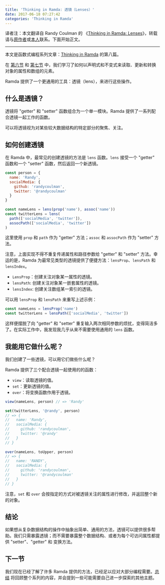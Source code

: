 ```yaml
---
title: 'Thinking in Ramda: 透镜（Lenses）'
date: 2017-06-18 07:27:42
categories: 'Thinking in Ramda'
---
```


译者注：本文翻译自 Randy Coulman 的 《[Thinking in Ramda: Lenses](http://randycoulman.com/blog/2016/07/12/thinking-in-ramda-lenses/)》，转载请与[原作者](https://github.com/randycoulman)或[本人](https://github.com/adispring)联系。下面开始正文。

---

本文是函数式编程系列文章：[Thinking in Ramda](https://adispring.coding.me/categories/Thinking-in-Ramda/) 的第八篇。

在 [第六节](https://adispring.coding.me/2017/06/16/Thinking-in-Ramda-Immutability-and-Objects/)  和 [第七节](https://adispring.coding.me/2017/06/17/Thinking-in-Ramda-Immutability-and-Arrays/) 中，我们学习了如何以声明式和不变式来读取、更新和转换对象的属性和数组的元素。

Ramda 提供了一个更通用的工具：透镜（lens），来进行这些操作。

## 什么是透镜？

透镜将 "getter" 和 "setter" 函数组合为一个单一模块。Ramda 提供了一系列配合透镜一起工作的函数。

可以将透镜视为对某些较大数据结构的特定部分的聚焦、关注。

## 如何创建透镜

在 Ramda 中，最常见的创建透镜的方法是 `lens` 函数。`lens` 接受一个 "getter" 函数和一个 "setter" 函数，然后返回一个新透镜。

```js
const person = {
  name: 'Randy',
  socialMedia: {
    github: 'randycoulman',
    twitter: '@randycoulman'
  }
}
 
const nameLens = lens(prop('name'), assoc('name'))
const twitterLens = lens(
  path(['socialMedia', 'twitter']),
  assocPath(['socialMedia', 'twitter'])
)
```

这里使用 `prop` 和 `path` 作为 "getter" 方法；`assoc` 和 `assocPath` 作为 "setter" 方法。

注意，上面实现不得不重复传递属性和路径参数给 "getter" 和 "setter" 方法。幸运的是，Ramda 为最常见类型的透镜提供了便捷方法：`lensProp`、`lensPath` 和 `lensIndex`。

* `LensProp`：创建关注对象某一属性的透镜。
* `lensPath`: 创建关注对象某一嵌套属性的透镜。
* `lensIndex`: 创建关注数组某一索引的透镜。

可以用 `lensProp` 和 `lensPath` 来重写上述示例：

```js
const nameLens = lensProp('name')
const twitterLens = lensPath(['socialMedia', 'twitter'])
```

这样便摆脱了向 "getter" 和 "setter" 重复输入两次相同参数的烦扰，变得简洁多了。在实际工作中，我发现我几乎从来不需要使用通用的 `lens` 函数。

## 我能用它做什么呢？

我们创建了一些透镜，可以用它们做些什么呢？

Ramda 提供了三个配合透镜一起使用的的函数：

* `view`：读取透镜的值。
* `set`：更新透镜的值。
* `over`：将变换函数作用于透镜。

```js
view(nameLens, person) // => 'Randy'
 
set(twitterLens, '@randy', person)
// => {
//   name: 'Randy',
//   socialMedia: {
//     github: 'randycoulman',
//     twitter: '@randy'
//   }
// }
 
over(nameLens, toUpper, person)
// => {
//   name: 'RANDY',
//   socialMedia: {
//     github: 'randycoulman',
//     twitter: '@randycoulman'
//   }
// }
```

注意，`set` 和 `over` 会按指定的方式对被透镜关注的属性进行修改，并返回整个新的对象。

## 结论

如果想从复杂数据结构的操作中抽象出简单、通用的方法，透镜可以提供很多帮助。我们只需暴露透镜；而不需要暴露整个数据结构、或者为每个可访问属性都提供 "setter"、"getter" 和 变换方法。

## 下一节

我们现在已经了解了许多 Ramda 提供的方法，已经足以应对大部分编程需要。[总结](https://adispring.coding.me/2017/06/18/Thinking-in-Ramda-Wrap-Up/) 将回顾整个系列的内容，并会提到一些可能需要自己进一步探索的其他主题。
